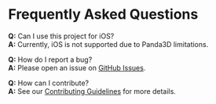 # Frequently Asked Questions

**Q:** Can I use this project for iOS?  
**A:** Currently, iOS is not supported due to Panda3D limitations.

**Q:** How do I report a bug?  
**A:** Please open an issue on [GitHub Issues](https://github.com/ShivamKR12/UrsinaForMobile/issues).

**Q:** How can I contribute?  
**A:** See our [Contributing Guidelines](06_Contributing.md) for more details.
